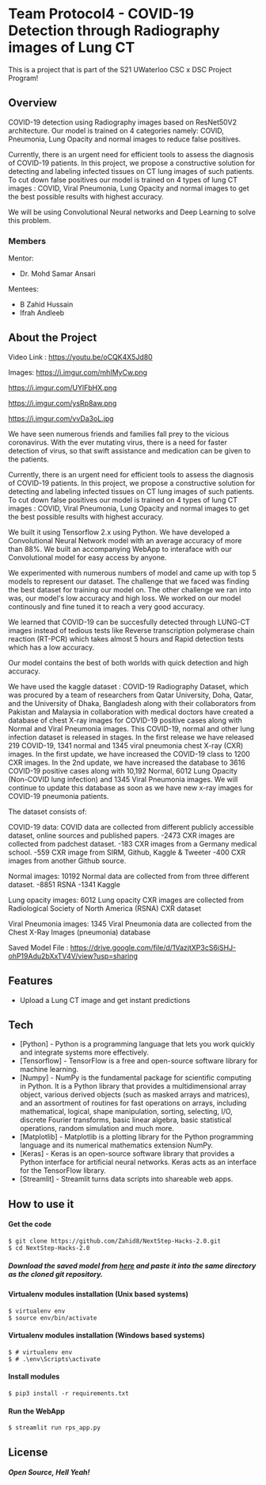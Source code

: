 # Team Protocol4 - COVID-19 Detection through Radiography images of Lung CT

This is a project that is part of the S21 UWaterloo CSC x DSC Project Program! 

## Overview

COVID-19 detection using Radiography images based on ResNet50V2 architecture. Our model is trained on 4 categories namely: COVID, Pneumonia, Lung Opacity and normal images to reduce false positives.

Currently, there is an urgent need for efficient tools to assess the diagnosis of COVID-19 patients. In this project, we propose a constructive solution for detecting and labeling infected tissues on CT lung images of such patients. To cut down false positives our model is trained on 4 types of lung CT images : COVID, Viral Pneumonia, Lung Opacity and normal images to get the best possible results with highest accuracy.

We will be using Convolutional Neural networks and Deep Learning to solve this problem.

### Members
Mentor:
- Dr. Mohd Samar Ansari

Mentees:
- B Zahid Hussain
- Ifrah Andleeb

## About the Project

Video Link : https://youtu.be/oCQK4X5Jd80

Images:
https://i.imgur.com/mhIMyCw.png

https://i.imgur.com/UYlFbHX.png

https://i.imgur.com/ysRp8aw.png

https://i.imgur.com/vvDa3oL.jpg


We have seen numerous friends and families fall prey to the vicious coronavirus. With the ever mutating virus, there is a need for faster detection of virus, so that swift assistance and medication can be given to the patients.

Currently, there is an urgent need for efficient tools to assess the diagnosis of COVID-19 patients. In this project, we propose a constructive solution for detecting and labeling infected tissues on CT lung images of such patients. To cut down false positives our model is trained on 4 types of lung CT images : COVID, Viral Pneumonia, Lung Opacity and normal images to get the best possible results with highest accuracy.

We built it using Tensorflow 2.x using Python. We have developed a Convolutional Neural Network model with an average accuracy of more than 88%. 
We built an accompanying WebApp to interaface with our Convolutional model for easy access by anyone.

We experimented with numerous numbers of model and came up with top 5 models to represent our dataset. The challenge that we faced was finding the best dataset for training our model on. The other challenge we ran into was, our model's low accuracy and high loss. We worked on our model continously and fine tuned it to reach a very good accuracy.

We learned that COVID-19 can be succesfully detected through LUNG-CT images instead of tedious tests like Reverse transcription polymerase chain reaction (RT-PCR) which takes almost 5 hours and Rapid detection tests which has a low accuracy.

Our model contains the best of both worlds with quick detection and high accuracy.




We have used the kaggle dataset : COVID-19 Radiography Dataset, which was procured by a team of researchers from Qatar University, Doha, Qatar, and the University of Dhaka, Bangladesh along with their collaborators from Pakistan and Malaysia in collaboration with medical doctors have created a database of chest X-ray images for COVID-19 positive cases along with Normal and Viral Pneumonia images. This COVID-19, normal and other lung infection dataset is released in stages. In the first release we have released 219 COVID-19, 1341 normal and 1345 viral pneumonia chest X-ray (CXR) images. In the first update, we have increased the COVID-19 class to 1200 CXR images. In the 2nd update, we have increased the database to 3616 COVID-19 positive cases along with 10,192 Normal, 6012 Lung Opacity (Non-COVID lung infection) and 1345 Viral Pneumonia images. We will continue to update this database as soon as we have new x-ray images for COVID-19 pneumonia patients.

The dataset consists of:

COVID-19 data: COVID data are collected from different publicly accessible dataset, online sources and published papers. -2473 CXR images are collected from padchest dataset. -183 CXR images from a Germany medical school. -559 CXR image from SIRM, Github, Kaggle & Tweeter -400 CXR images from another Github source.

Normal images: 10192 Normal data are collected from from three different dataset. -8851 RSNA -1341 Kaggle

Lung opacity images: 6012 Lung opacity CXR images are collected from Radiological Society of North America (RSNA) CXR dataset

Viral Pneumonia images: 1345 Viral Pneumonia data are collected from the Chest X-Ray Images (pneumonia) database

Saved Model File : https://drive.google.com/file/d/1VazjtXP3cS6iSHJ-ohP19Adu2bXxTV4V/view?usp=sharing

## Features

- Upload a Lung CT image and get instant predictions




## Tech


- [Python] - Python is a programming language that lets you work quickly and integrate systems more effectively.
- [Tensorflow] - TensorFlow is a free and open-source software library for machine learning.
- [Numpy] - NumPy is the fundamental package for scientific computing in Python. It is a Python library that provides a multidimensional array object, various derived objects (such as masked arrays and matrices), and an assortment of routines for fast operations on arrays, including mathematical, logical, shape manipulation, sorting, selecting, I/O, discrete Fourier transforms, basic linear algebra, basic statistical operations, random simulation and much more.
- [Matplotlib] - Matplotlib is a plotting library for the Python programming language and its numerical mathematics extension NumPy.
- [Keras] - Keras is an open-source software library that provides a Python interface for artificial neural networks. Keras acts as an interface for the TensorFlow library. 
- [Streamlit] - Streamlit turns data scripts into shareable web apps. 


## How to use it


#### Get the code
```
$ git clone https://github.com/Zahid8/NextStep-Hacks-2.0.git
$ cd NextStep-Hacks-2.0
```
##### Download the saved model from [here](https://drive.google.com/file/d/1VazjtXP3cS6iSHJ-ohP19Adu2bXxTV4V/view?usp=sharing) and paste it into the same directory as the cloned git repository.

#### Virtualenv modules installation (Unix based systems)
```
$ virtualenv env
$ source env/bin/activate
```
#### Virtualenv modules installation (Windows based systems)
```
$ # virtualenv env
$ # .\env\Scripts\activate
```
#### Install modules
```
$ pip3 install -r requirements.txt
```
#### Run the WebApp
```
$ streamlit run rps_app.py
```






## License


##### Open Source, Hell Yeah!
